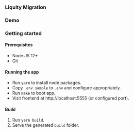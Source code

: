 ### Liquity Migration

### Demo

### Getting started

#### Prerequisites

- Node.JS 12+
- Git

#### Running the app

- Run `yarn` to install node packages.
- Copy `.env.sample` to `.env` and configure appropriately.
- Run `make` to boot app.
- Visit frontend at http://localhost:5555 (or configured port).

#### Build

1. Run `yarn build`.
2. Serve the generated `build` folder.
